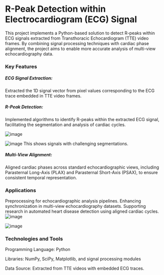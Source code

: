 # R-Peak Detection within Electrocardiogram (ECG) Signal
This project implements a Python-based solution to detect R-peaks within ECG signals extracted from Transthoracic Echocardiogram (TTE) video frames. By combining signal processing techniques with cardiac phase alignment, the project aims to enable more accurate analysis of multi-view echocardiography data.

### Key Features
##### ECG Signal Extraction:
Extracted the 1D signal vector from pixel values corresponding to the ECG trace embedded in TTE video frames.

##### R-Peak Detection:
Implemented algorithms to identify R-peaks within the extracted ECG signal, facilitating the segmentation and analysis of cardiac cycles.

![image](https://github.com/user-attachments/assets/a04e2102-e144-44b4-89ca-84e68fc88922)

![image](https://github.com/user-attachments/assets/a19a4e6c-b41a-4743-b7ee-e0e8fb929c71)
This shows signals with challenging segmentations. 

##### Multi-View Alignment:
Aligned cardiac phases across standard echocardiographic views, including Parasternal Long-Axis (PLAX) and Parasternal Short-Axis (PSAX), to ensure consistent temporal representation.

### Applications
Preprocessing for echocardiographic analysis pipelines.
Enhancing synchronization in multi-view echocardiography datasets.
Supporting research in automated heart disease detection using aligned cardiac cycles.
![image](https://github.com/user-attachments/assets/5f10a28f-07cf-4ba5-9c40-e6b68fc26e0d)

![image](https://github.com/user-attachments/assets/a0f5325f-c964-4396-82c1-488b26ff9c3f)



### Technologies and Tools
Programming Language: Python

Libraries: NumPy, SciPy, Matplotlib, and signal processing modules

Data Source: Extracted from TTE videos with embedded ECG traces.
